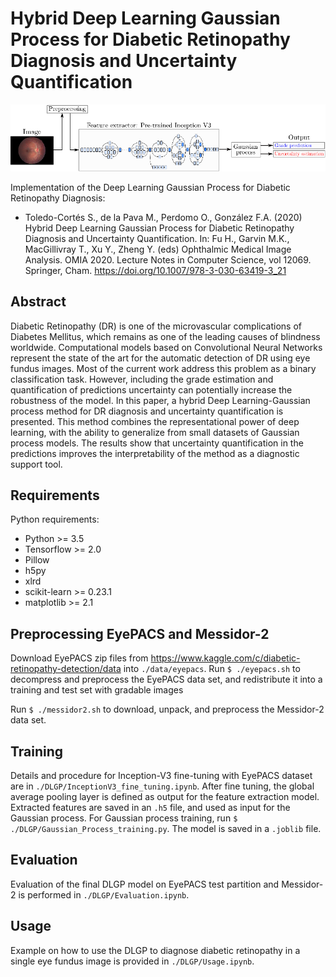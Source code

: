 # Hybrid Deep Learning Gaussian Process for Diabetic Retinopathy Diagnosis and Uncertainty Quantification

![dlgp](https://github.com/stoledoc/Resources/blob/master/dlgp/hybrid_model.png)

Implementation of the Deep Learning Gaussian Process for Diabetic Retinopathy Diagnosis:

* Toledo-Cortés S., de la Pava M., Perdomo O., González F.A. (2020) Hybrid Deep Learning Gaussian Process for Diabetic Retinopathy Diagnosis and Uncertainty Quantification. In: Fu H., Garvin M.K., MacGillivray T., Xu Y., Zheng Y. (eds) Ophthalmic Medical Image Analysis. OMIA 2020. Lecture Notes in Computer Science, vol 12069. Springer, Cham. https://doi.org/10.1007/978-3-030-63419-3_21

## Abstract

Diabetic Retinopathy (DR) is one of the microvascular complications of Diabetes Mellitus, which remains as one of the leading causes of blindness worldwide. Computational models based on Convolutional Neural Networks represent the state of the art for the automatic detection of DR using eye fundus images. Most of the current work address this problem as a binary classification task. However, including the grade estimation and quantification of predictions uncertainty can potentially increase the robustness of the model. In this paper, a hybrid Deep Learning-Gaussian process method for DR diagnosis and uncertainty quantification is presented. This method combines the representational power of deep learning, with the ability to generalize from small datasets of Gaussian process models. The results show that uncertainty quantification in the predictions improves the interpretability of the method as a diagnostic support tool.

## Requirements

Python requirements:

- Python >= 3.5
- Tensorflow >= 2.0
- Pillow
- h5py
- xlrd
- scikit-learn >= 0.23.1
- matplotlib >= 2.1

## Preprocessing EyePACS and Messidor-2

Download EyePACS zip files from https://www.kaggle.com/c/diabetic-retinopathy-detection/data into `./data/eyepacs`. Run `$ ./eyepacs.sh` to decompress and preprocess the EyePACS data set, and redistribute it into a training and test set with gradable images

Run `$ ./messidor2.sh` to download, unpack, and preprocess the Messidor-2 data set.

## Training

Details and procedure for Inception-V3 fine-tuning with EyePACS dataset are in `./DLGP/InceptionV3_fine_tuning.ipynb`. After fine tuning, the global average pooling layer is defined as output for the feature extraction model. Extracted features are saved in an `.h5` file, and used as input for the Gaussian process. For Gaussian process training, run `$ ./DLGP/Gaussian_Process_training.py`. The model is saved in a `.joblib` file.

## Evaluation

Evaluation of the final DLGP model on EyePACS test partition and Messidor-2 is performed in `./DLGP/Evaluation.ipynb`.

## Usage

Example on how to use the DLGP to diagnose diabetic retinopathy in a single eye fundus image is provided in `./DLGP/Usage.ipynb`.
